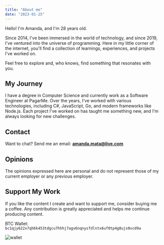 ```yaml
---
title: "About me"
date: "2023-01-25"
---
```


Hello! I'm Amanda, and I'm 28 years old.

Since 2014, I've been immersed in the world of technology, and since 2019, I've ventured into the universe of programming. Here in my little corner of the internet, you'll find a collection of learnings, experiences, and projects I've worked on.

Feel free to explore and, who knows, find something that resonates with you.

## My Journey

I have a degree in Computer Science and currently work as a Software Engineer at PagarMe. Over the years, I've worked with various technologies, including C#, JavaScript, Go, and modern frameworks like Node.js. Each project I've worked on has taught me something new, and I'm always looking for new challenges.

## Contact

Want to chat? Send me an email: **[amanda.mata@live.com](mailto:amanda.mata@live.com)**

## Opinions

The opinions expressed here are personal and do not represent those of my current employer or any previous employer.

## Support My Work

If you like the content I create and want to support me, consider buying me a coffee. Any contribution is greatly appreciated and helps me continue producing content.

BTC Wallet: `bc1qjy622x7qh6k453tdgcu7hhhj7agv6nqnysfdlntx6uf0tp4g8ujs0vcd9a`

![wallet](/img/wallet.png)